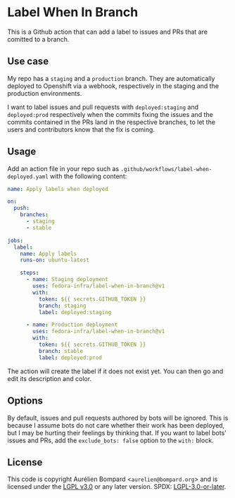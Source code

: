 # Label When In Branch

This is a Github action that can add a label to issues and PRs that are comitted
to a branch.

## Use case

My repo has a `staging` and a `production` branch. They are automatically
deployed to Openshift via a webhook, respectively in the staging and the
production environments.

I want to label issues and pull requests with `deployed:staging` and
`deployed:prod` respectively when the commits fixing the issues and the commits
contained in the PRs land in the respective branches, to let the users and
contributors know that the fix is coming.

## Usage

Add an action file in your repo such as
`.github/workflows/label-when-deployed.yaml` with the following content:

```yaml
name: Apply labels when deployed

on:
  push:
    branches:
      - staging
      - stable

jobs:
  label:
    name: Apply labels
    runs-on: ubuntu-latest

    steps:
      - name: Staging deployment
        uses: fedora-infra/label-when-in-branch@v1
        with:
          token: ${{ secrets.GITHUB_TOKEN }}
          branch: staging
          label: deployed:staging

      - name: Production deployment
        uses: fedora-infra/label-when-in-branch@v1
        with:
          token: ${{ secrets.GITHUB_TOKEN }}
          branch: stable
          label: deployed:prod
```

The action will create the label if it does not exist yet. You can then go and
edit its description and color.

## Options

By default, issues and pull requests authored by bots will be ignored. This is
because I assume bots do not care whether their work has been deployed, but I
may be hurting their feelings by thinking that. If you want to label bots'
issues and PRs, add the `exclude_bots: false` option to the `with:` block.

## License

This code is copyright Aurélien Bompard <`aurelien@bompard.org`> and is licensed
under the [LGPL v3.0](https://www.gnu.org/licenses/lgpl-3.0.html) or any later
version. SPDX:
[LGPL-3.0-or-later](https://spdx.org/licenses/LGPL-3.0-or-later.html).
